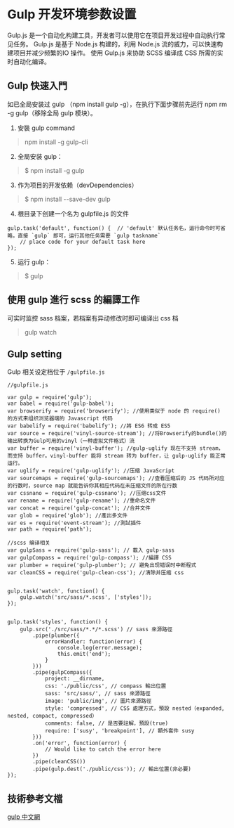 # Gulp 开发环境参数设置
Gulp.js 是一个自动化构建工具，开发者可以使用它在项目开发过程中自动执行常见任务。
Gulp.js 是基于 Node.js 构建的，利用 Node.js 流的威力，可以快速构建项目并减少频繁的IO 操作。
使用 Gulp.js 来协助 SCSS 编译成 CSS 所需的实时自动化编译。

## Gulp 快速入門
如已全局安装过 gulp （npm install gulp -g），在执行下面步骤前先运行  npm rm -g gulp（移除全局 gulp 模块）。

1. 安裝 gulp command
> npm install -g gulp-cli
2. 全局安装 gulp：
> $ npm install -g gulp
3. 作为项目的开发依赖（devDependencies）
> $ npm install --save-dev gulp
4. 根目录下创建一个名为 gulpfile.js 的文件
```
gulp.task('default', function() {  // 'default' 默认任务名，运行命令时可省略，直接 `gulp` 即可，运行其他任务需要 `gulp taskname`
    // place code for your default task here
});
```
5. 运行 gulp：
> $ gulp

## 使用 gulp 進行 scss 的編譯工作
可实时监控 sass 档案，若档案有异动修改时即可编译出 css 档
> gulp watch

## Gulp setting
Gulp 相关设定档位于 `/gulpfile.js`

```
//gulpfile.js

var gulp = require('gulp');
var babel = require('gulp-babel');
var browserify = require('browserify'); //使用类似于 node 的 require() 的方式来组织浏览器端的 Javascript 代码
var babelify = require('babelify'); //將 ES6 转成 ES5
var source = require('vinyl-source-stream'); //将Browserify的bundle()的输出转换为Gulp可用的vinyl（一种虚拟文件格式）流
var buffer = require('vinyl-buffer'); //gulp-uglify 现在不支持 stream，而支持 buffer。vinyl-buffer 能将 stream 转为 buffer，让 gulp-uglify 能正常运行。
var uglify = require('gulp-uglify'); //压缩 JavaScript
var sourcemaps = require('gulp-sourcemaps'); //查看压缩后的 JS 代码所对应的行数时，source map 就能告诉你其相应代码在未压缩文件的所在行数
var cssnano = require('gulp-cssnano'); //压缩css文件
var rename = require('gulp-rename'); //重命名文件
var concat = require('gulp-concat'); //合并文件
var glob = require('glob'); //產出多文件
var es = require('event-stream'); //測試插件
var path = require('path');

//scss 编译相关
var gulpSass = require('gulp-sass'); // 載入 gulp-sass
var gulpCompass = require('gulp-compass'); //編譯 CSS
var plumber = require('gulp-plumber'); // 避免出现错误时中断程式
var cleanCSS = require('gulp-clean-css'); //清除并压缩 css


gulp.task('watch', function() {
    gulp.watch('src/sass/*.scss', ['styles']);
});


gulp.task('styles', function() {
    gulp.src('./src/sass/*.*/*.scss') // sass 來源路徑
        .pipe(plumber({
            errorHandler: function(error) {
                console.log(error.message);
                this.emit('end');
            }
        }))
        .pipe(gulpCompass({
            project: __dirname,
            css: './public/css', // compass 輸出位置
            sass: 'src/sass/', // sass 來源路徑
            image: 'public/img', // 圖片來源路徑
            style: 'compressed', // CSS 處理方式，預設 nested（expanded, nested, compact, compressed）
            comments: false, // 是否要註解，預設(true)
            require: ['susy', 'breakpoint'], // 額外套件 susy
        }))
        .on('error', function(error) {
            // Would like to catch the error here 
        })
        .pipe(cleanCSS())
        .pipe(gulp.dest('./public/css')); // 輸出位置(非必要)
});

```

## 技術參考文檔
[gulp 中文網](https://www.gulpjs.com.cn/docs/getting-started/)